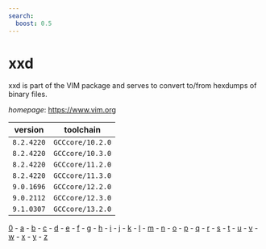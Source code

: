```yaml
---
search:
  boost: 0.5
---
```

# xxd

xxd is part of the VIM package and serves to convert to/from hexdumps of binary files.

*homepage*: <https://www.vim.org>

version | toolchain
--------|----------
``8.2.4220`` | ``GCCcore/10.2.0``
``8.2.4220`` | ``GCCcore/10.3.0``
``8.2.4220`` | ``GCCcore/11.2.0``
``8.2.4220`` | ``GCCcore/11.3.0``
``9.0.1696`` | ``GCCcore/12.2.0``
``9.0.2112`` | ``GCCcore/12.3.0``
``9.1.0307`` | ``GCCcore/13.2.0``

[0](../0/index.md) - [a](../a/index.md) - [b](../b/index.md) - [c](../c/index.md) - [d](../d/index.md) - [e](../e/index.md) - [f](../f/index.md) - [g](../g/index.md) - [h](../h/index.md) - [i](../i/index.md) - [j](../j/index.md) - [k](../k/index.md) - [l](../l/index.md) - [m](../m/index.md) - [n](../n/index.md) - [o](../o/index.md) - [p](../p/index.md) - [q](../q/index.md) - [r](../r/index.md) - [s](../s/index.md) - [t](../t/index.md) - [u](../u/index.md) - [v](../v/index.md) - [w](../w/index.md) - [x](../x/index.md) - [y](../y/index.md) - [z](../z/index.md)

